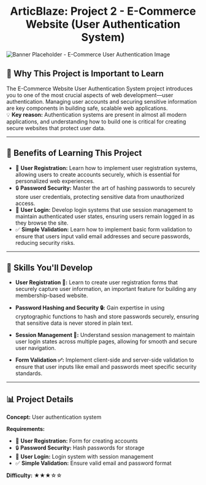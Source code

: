<h1 align="center">ArticBlaze: Project 2 - E-Commerce Website (User Authentication System)</h1>

<div style="align: center;">
  <img src="https://i.ytimg.com/vi/eeHqZeJ9Vqc/maxresdefault.jpg" alt="Banner Placeholder - E-Commerce User Authentication Image">
</div>

## 🚀 Why This Project is Important to Learn

The E-Commerce Website User Authentication System project introduces you to one of the most crucial aspects of web development—user authentication. Managing user accounts and securing sensitive information are key components in building safe, scalable web applications.  
💡 **Key reason:** Authentication systems are present in almost all modern applications, and understanding how to build one is critical for creating secure websites that protect user data.

---

## 🎯 Benefits of Learning This Project

- 🔑 **User Registration:** Learn how to implement user registration systems, allowing users to create accounts securely, which is essential for personalized web experiences.
- 🔒 **Password Security:** Master the art of hashing passwords to securely store user credentials, protecting sensitive data from unauthorized access.
- 👤 **User Login:** Develop login systems that use session management to maintain authenticated user states, ensuring users remain logged in as they browse the site.
- ✅ **Simple Validation:** Learn how to implement basic form validation to ensure that users input valid email addresses and secure passwords, reducing security risks.

---

## 🔧 Skills You'll Develop

- **User Registration 🔑:** Learn to create user registration forms that securely capture user information, an important feature for building any membership-based website.
  
- **Password Hashing and Security 🔒:** Gain expertise in using cryptographic functions to hash and store passwords securely, ensuring that sensitive data is never stored in plain text.
  
- **Session Management 👤:** Understand session management to maintain user login states across multiple pages, allowing for smooth and secure user navigation.
  
- **Form Validation ✅:** Implement client-side and server-side validation to ensure that user inputs like email and passwords meet specific security standards.

---

## 📊 Project Details

**Concept:** User authentication system  

**Requirements:**
- 🔑 **User Registration:** Form for creating accounts
- 🔒 **Password Security:** Hash passwords for storage
- 👤 **User Login:** Login system with session management
- ✅ **Simple Validation:** Ensure valid email and password format

**Difficulty:** ★★★☆☆
